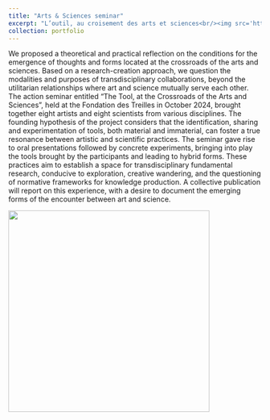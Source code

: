 ```yaml
---
title: "Arts & Sciences seminar"
excerpt: "L’outil, au croisement des arts et sciences<br/><img src='https://lestreilles.hypotheses.org/files/2025/04/petite-taille-365x500.jpeg' width='400'>"
collection: portfolio
---
```


We proposed a theoretical and practical reflection on the conditions for the emergence of thoughts and forms located at the crossroads of the arts and sciences. Based on a research-creation approach, we question the modalities and purposes of transdisciplinary collaborations, beyond the utilitarian relationships where art and science mutually serve each other. The action seminar entitled “The Tool, at the Crossroads of the Arts and Sciences”, held at the Fondation des Treilles in October 2024, brought together eight artists and eight scientists from various disciplines. The founding hypothesis of the project considers that the identification, sharing and experimentation of tools, both material and immaterial, can foster a true resonance between artistic and scientific practices. The seminar gave rise to oral presentations followed by concrete experiments, bringing into play the tools brought by the participants and leading to hybrid forms. These practices aim to establish a space for transdisciplinary fundamental research, conducive to exploration, creative wandering, and the questioning of normative frameworks for knowledge production. A collective publication will report on this experience, with a desire to document the emerging forms of the encounter between art and science.

<img src='https://lestreilles.hypotheses.org/files/2025/04/petite-taille-365x500.jpeg' width='400'>
